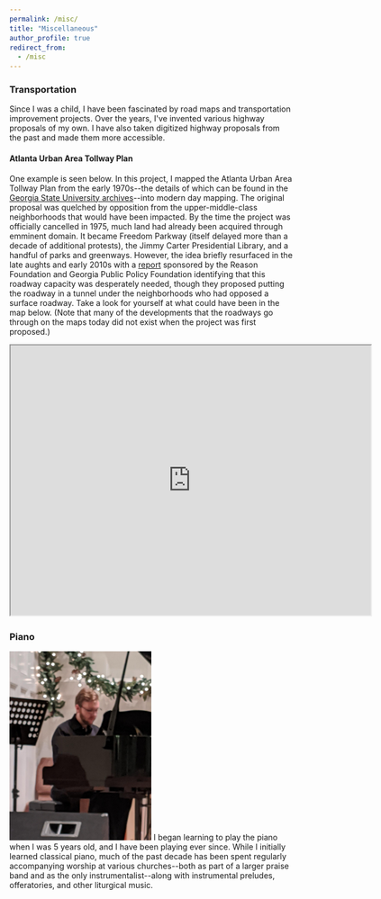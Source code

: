 ```yaml
---
permalink: /misc/
title: "Miscellaneous"
author_profile: true
redirect_from: 
  - /misc
---
```


### Transportation
Since I was a child, I have been fascinated by road maps and transportation improvement projects. Over the years, I've invented various highway proposals of my own. I have also taken digitized highway proposals from the past and made them more accessible. 

#### Atlanta Urban Area Tollway Plan
One example is seen below. In this project, I mapped the Atlanta Urban Area Tollway Plan from the early 1970s--the details of which can be found in the <a href= "https://digitalcollections.library.gsu.edu/digital/collection/PlanATL"> Georgia State University archives</a>--into modern day mapping. The original proposal was quelched by opposition from the upper-middle-class neighborhoods that would have been impacted. By the time the project was officially cancelled in 1975, much land had already been acquired through emminent domain. It became Freedom Parkway (itself delayed more than a decade of additional protests), the Jimmy Carter Presidential Library, and a handful of parks and greenways. However, the idea briefly resurfaced in the late aughts and early 2010s with a <a href= "https://web.archive.org/web/20111003191506/http://americandreamcoalition.org/highways/ps351.pdf#page=29">report</a> sponsored by the Reason Foundation and Georgia Public Policy Foundation identifying that this roadway capacity was desperately needed, though they proposed putting the roadway in a tunnel under the neighborhoods who had opposed a surface roadway. Take a look for yourself at what could have been in the map below. (Note that many of the developments that the roadways go through on the maps today did not exist when the project was first proposed.)

<iframe src="https://www.google.com/maps/d/u/0/embed?mid=10YeXK2-1fV9TE81Anqd4tF1y8VAKq9E&ehbc=2E312F" width="640" height="480"></iframe>

### Piano
<img src="/assets/images/josh_piano.png" width="50%" height="50%" alt="Josh at Piano">
I began learning to play the piano when I was 5 years old, and I have been playing ever since. While I initially learned classical piano, much of the past decade has been spent regularly accompanying worship at various churches--both as part of a larger praise band and as the only instrumentalist--along with instrumental preludes, offeratories, and other liturgical music. 
